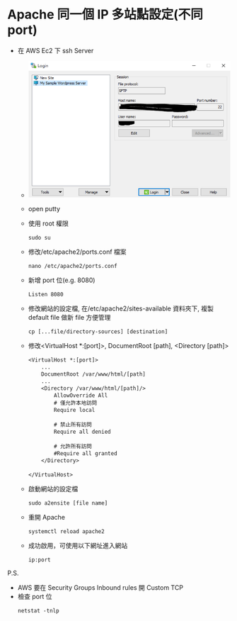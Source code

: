 # Apache 同一個 IP 多站點設定(不同 port)

- 在 AWS Ec2 下 ssh Server

  - ![image info](../public/image/[Apache]/winscp-login.PNG)
  - open putty
  - 使用 root 權限
    ```
    sudo su
    ```
  - 修改/etc/apache2/ports.conf 檔案
    ```
    nano /etc/apache2/ports.conf
    ```
  - 新增 port 位(e.g. 8080)
    ```
    Listen 8080
    ```
  - 修改網站的設定檔, 在/etc/apache2/sites-available 資料夾下, 複製 default file 做新 file 方便管理
    ```
    cp [...file/directory-sources] [destination]
    ```
  - 修改<VirtualHost \*:[port]>, DocumentRoot [path], <Directory [path]>

    ```
    <VirtualHost *:[port]>
        ...
        DocumentRoot /var/www/html/[path]
        ...
        <Directory /var/www/html/[path]/>
            AllowOverride All
            # 僅允許本地訪問
            Require local

            # 禁止所有訪問
            Require all denied

            # 允許所有訪問
            #Require all granted
        </Directory>

    </VirtualHost>
    ```

  - 啟動網站的設定檔
    ```
    sudo a2ensite [file name]
    ```
  - 重開 Apache
    ```
    systemctl reload apache2
    ```
  - 成功啟用，可使用以下網址進入網站
    ```
    ip:port
    ```

P.S.

- AWS 要在 Security Groups Inbound rules 開 Custom TCP
- 檢查 port 位
  ```
  netstat -tnlp
  ```

